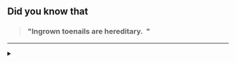 ## Did you know that

<h3>
  <blockquote>
<!--START_SECTION:debris-->                                                                                                                                                                                                                                                                                                                                                                      
"Ingrown toenails are hereditary.  "
<!--END_SECTION:debris-->
  </blockquote>
</h3>

-----

<details>
  <summary></summary>

<img src="https://github-readme-stats.vercel.app/api?show_icons=true&hide=issues&username=ekickx"> <img src="https://github-readme-stats.vercel.app/api/top-langs/?layout=compact&username=ekickx">

</details>
